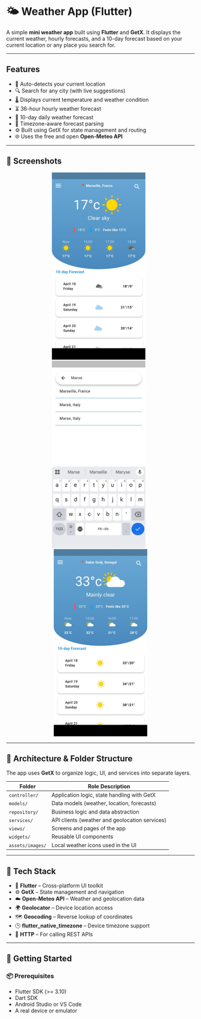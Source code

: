 # 🌤️  Weather App (Flutter)

A simple  **mini weather app** built using **Flutter** and **GetX**. It displays the current weather, hourly forecasts, and a 10-day forecast based on your current location or any place you search for.

---

##  Features

- 📍 Auto-detects your current location
- 🔍 Search for any city (with live suggestions)
- 🌡️ Displays current temperature and weather condition
- ⏳ 36-hour hourly weather forecast
- 📅 10-day daily weather forecast
- 🧭 Timezone-aware forecast parsing
- ⚙️ Built using GetX for state management and routing
- 🌐 Uses the free and open **Open-Meteo API**

---

## 📸 Screenshots

<p align="center">
  <img src="screenshots/img.png" width="250" style="margin-right: 10px;" />
  <img src="screenshots/img3.png" width="250" style="margin-right: 10px;" />
  <img src="screenshots/img2.png" width="250" />
</p>



---

## 🧠 Architecture & Folder Structure

The app uses **GetX** to organize logic, UI, and services into separate layers.

| Folder              | Role Description                                      |
|---------------------|-------------------------------------------------------|
| `controller/`       | Application logic, state handling with GetX           |
| `models/`           | Data models (weather, location, forecasts)            |
| `repository/`       | Business logic and data abstraction                   |
| `services/`         | API clients (weather and geolocation services)        |
| `views/`            | Screens and pages of the app                          |
| `widgets/`          | Reusable UI components                                |
| `assets/images/`    | Local weather icons used in the UI                    |

---

## 🧰 Tech Stack

- 🧩 **Flutter** – Cross-platform UI toolkit
- ⚙️ **GetX** – State management and navigation
- ☁️ **Open-Meteo API** – Weather and geolocation data
- 🌍 **Geolocator** – Device location access
- 🗺️ **Geocoding** – Reverse lookup of coordinates
- 🕒 **flutter_native_timezone** – Device timezone support
- 📡 **HTTP** – For calling REST APIs

---

## 🔧 Getting Started

### 📦 Prerequisites

- Flutter SDK (>= 3.10)
- Dart SDK
- Android Studio or VS Code
- A real device or emulator


